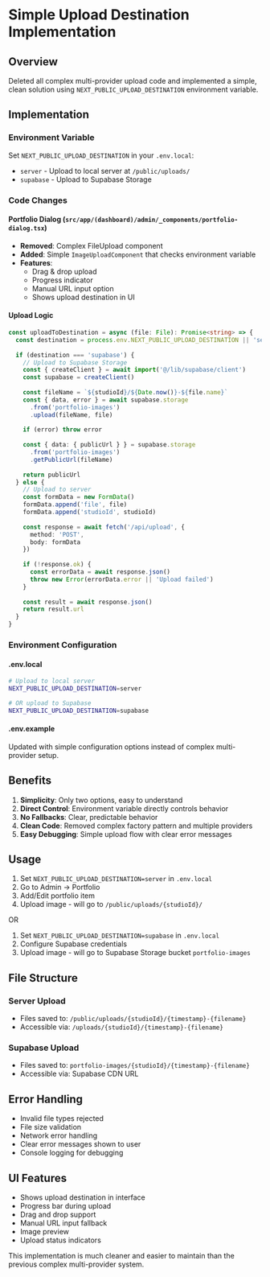 # Simple Upload Destination Implementation

## Overview
Deleted all complex multi-provider upload code and implemented a simple, clean solution using `NEXT_PUBLIC_UPLOAD_DESTINATION` environment variable.

## Implementation

### Environment Variable
Set `NEXT_PUBLIC_UPLOAD_DESTINATION` in your `.env.local`:
- `server` - Upload to local server at `/public/uploads/`
- `supabase` - Upload to Supabase Storage

### Code Changes

#### Portfolio Dialog (`src/app/(dashboard)/admin/_components/portfolio-dialog.tsx`)
- **Removed**: Complex FileUpload component
- **Added**: Simple `ImageUploadComponent` that checks environment variable
- **Features**:
  - Drag & drop upload
  - Progress indicator
  - Manual URL input option
  - Shows upload destination in UI

#### Upload Logic
```typescript
const uploadToDestination = async (file: File): Promise<string> => {
  const destination = process.env.NEXT_PUBLIC_UPLOAD_DESTINATION || 'server'
  
  if (destination === 'supabase') {
    // Upload to Supabase Storage
    const { createClient } = await import('@/lib/supabase/client')
    const supabase = createClient()
    
    const fileName = `${studioId}/${Date.now()}-${file.name}`
    const { data, error } = await supabase.storage
      .from('portfolio-images')
      .upload(fileName, file)
    
    if (error) throw error
    
    const { data: { publicUrl } } = supabase.storage
      .from('portfolio-images')
      .getPublicUrl(fileName)
    
    return publicUrl
  } else {
    // Upload to server
    const formData = new FormData()
    formData.append('file', file)
    formData.append('studioId', studioId)
    
    const response = await fetch('/api/upload', {
      method: 'POST',
      body: formData
    })
    
    if (!response.ok) {
      const errorData = await response.json()
      throw new Error(errorData.error || 'Upload failed')
    }
    
    const result = await response.json()
    return result.url
  }
}
```

### Environment Configuration

#### .env.local
```bash
# Upload to local server
NEXT_PUBLIC_UPLOAD_DESTINATION=server

# OR upload to Supabase
NEXT_PUBLIC_UPLOAD_DESTINATION=supabase
```

#### .env.example
Updated with simple configuration options instead of complex multi-provider setup.

## Benefits

1. **Simplicity**: Only two options, easy to understand
2. **Direct Control**: Environment variable directly controls behavior
3. **No Fallbacks**: Clear, predictable behavior
4. **Clean Code**: Removed complex factory pattern and multiple providers
5. **Easy Debugging**: Simple upload flow with clear error messages

## Usage

1. Set `NEXT_PUBLIC_UPLOAD_DESTINATION=server` in `.env.local`
2. Go to Admin → Portfolio
3. Add/Edit portfolio item
4. Upload image - will go to `/public/uploads/{studioId}/`

OR

1. Set `NEXT_PUBLIC_UPLOAD_DESTINATION=supabase` in `.env.local`
2. Configure Supabase credentials
3. Upload image - will go to Supabase Storage bucket `portfolio-images`

## File Structure

### Server Upload
- Files saved to: `/public/uploads/{studioId}/{timestamp}-{filename}`
- Accessible via: `/uploads/{studioId}/{timestamp}-{filename}`

### Supabase Upload
- Files saved to: `portfolio-images/{studioId}/{timestamp}-{filename}`
- Accessible via: Supabase CDN URL

## Error Handling

- Invalid file types rejected
- File size validation
- Network error handling
- Clear error messages shown to user
- Console logging for debugging

## UI Features

- Shows upload destination in interface
- Progress bar during upload
- Drag and drop support
- Manual URL input fallback
- Image preview
- Upload status indicators

This implementation is much cleaner and easier to maintain than the previous complex multi-provider system.